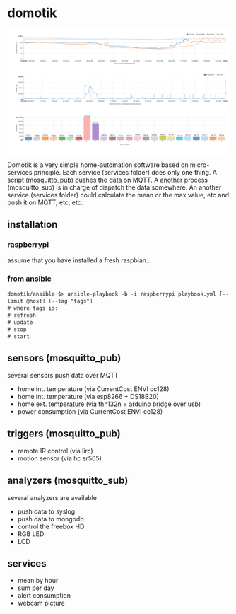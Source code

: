 # domotik

![screenshot](extras/screenshot.png)

Domotik is a very simple home-automation software based on micro-services principle.
Each service (services folder) does only one thing. A script (mosquitto_pub) pushes the data on MQTT.
A another process (mosquitto_sub) is in charge of dispatch the data somewhere.
An another service (services folder) could calculate the mean or the max value, etc and push it on MQTT, etc, etc.

## installation
### raspberrypi
assume that you have installed a fresh raspbian…

### from ansible

```
domotik/ansible $> ansible-playbook -b -i raspberrypi playbook.yml [--limit @host] [--tag "tags"]
# where tags is:
# refresh
# update
# stop
# start
```

## sensors (mosquitto_pub)
several sensors push data over MQTT
- home int. temperature (via CurrentCost ENVI cc128)
- home int. temperature (via esp8266 + DS18B20)
- home ext. temperature (via thn132n + arduino bridge over usb)
- power consumption (via CurrentCost ENVI cc128)

## triggers (mosquitto_pub)
- remote IR control (via lirc)
- motion sensor (via hc sr505)

## analyzers (mosquitto_sub)
several analyzers are available
- push data to syslog
- push data to mongodb
- control the freebox HD
- RGB LED
- LCD

## services
- mean by hour
- sum per day
- alert consumption
- webcam picture
